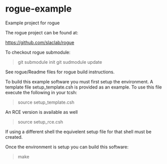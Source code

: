 # rogue-example
Example project for rogue

The rogue project can be found at:

https://github.com/slaclab/rogue

To checkout rogue submodule:

> git submodule init
> git sudmodule update

See rogue/Readme files for rogue build instructions.

To build this example software you must first setup the environment. A
template file setup_template.csh is provided as an example. To 
use this file execute the following in your tcsh:

> source setup_template.csh

An RCE version is available as well

> source setup_rce.csh

If using a different shell the equivelent setup file for that shell 
must be created.

Once the environment is setup you can build this software:
> make

